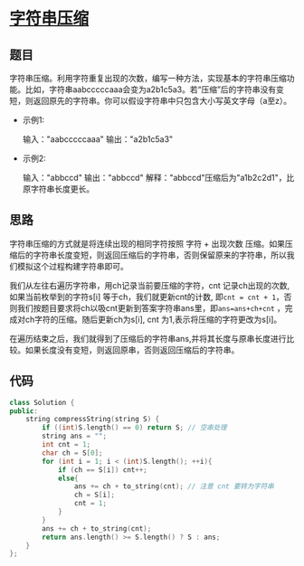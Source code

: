 # [字符串压缩](https://leetcode-cn.com/problems/compress-string-lcci/)

## 题目

字符串压缩。利用字符重复出现的次数，编写一种方法，实现基本的字符串压缩功能。比如，字符串aabcccccaaa会变为a2b1c5a3。若“压缩”后的字符串没有变短，则返回原先的字符串。你可以假设字符串中只包含大小写英文字母（a至z）。

- 示例1:

   输入："aabcccccaaa"
   输出："a2b1c5a3"

- 示例2:

   输入："abbccd"
   输出："abbccd"
   解释："abbccd"压缩后为"a1b2c2d1"，比原字符串长度更长。

## 思路

字符串压缩的方式就是将连续出现的相同字符按照 字符 + 出现次数 压缩。如果压缩后的字符串长度变短，则返回压缩后的字符串，否则保留原来的字符串，所以我们模拟这个过程构建字符串即可。

我们从左往右遍历字符串，用ch记录当前要压缩的字符，cnt 记录ch出现的次数,如果当前枚举到的字符s[i] 等于ch，我们就更新cnt的计数, 即`cnt = cnt + 1`，否则我们按题目要求将ch以吸cnt更新到答案字符串ans里，即`ans=ans+ch+cnt`
，完成对ch字符的压缩。随后更新ch为s[i], cnt 为1,表示将压缩的字符更改为s[i]。

在遍历结束之后，我们就得到了压缩后的字符串ans,并将其长度与原串长度进行比较。如果长度没有变短，则返回原串，否则返回压缩后的字符串。

## 代码

```C++
class Solution {
public:
    string compressString(string S) {
        if ((int)S.length() == 0) return S; // 空串处理
        string ans = "";
        int cnt = 1;
        char ch = S[0];
        for (int i = 1; i < (int)S.length(); ++i){
            if (ch == S[i]) cnt++;
            else{
                ans += ch + to_string(cnt); // 注意 cnt 要转为字符串
                ch = S[i];
                cnt = 1;
            }
        }
        ans += ch + to_string(cnt);
        return ans.length() >= S.length() ? S : ans;
    }
};
```

